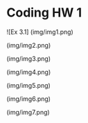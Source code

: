 # Coding HW 1

![Ex 3.1] (img/img1.png)

(img/img2.png)

(img/img3.png)

(img/img4.png)

(img/img5.png)

(img/img6.png)

(img/img7.png)
